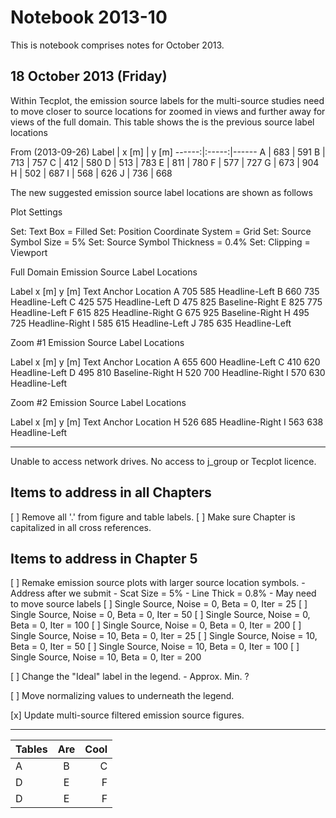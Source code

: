 # Notebook 2013-10

This is notebook comprises notes for October 2013.

## 18 October 2013 (Friday)

Within Tecplot, the emission source labels for the multi-source studies need to move closer to source locations for zoomed in views and further away for views of the full domain.  This table shows the is the previous source label locations

From (2013-09-26)
 Label | x [m] | y [m]
------:|:-----:|------
   A   |  683  |  591
   B   |  713  |  757
   C   |  412  |  580
   D   |  513  |  783
   E   |  811  |  780
   F   |  577  |  727
   G   |  673  |  904
   H   |  502  |  687
   I   |  568  |  626
   J   |  736  |  668

The new suggested emission source label locations are shown as follows

Plot Settings

Set: Text Box = Filled
Set: Position Coordinate System = Grid
Set: Source Symbol Size = 5%
Set: Source Symbol Thickness = 0.4%
Set: Clipping = Viewport


Full Domain Emission Source Label Locations

Label   x [m]   y [m]  Text Anchor Location
A       705     585       Headline-Left
B       660     735       Headline-Left
C       425     575       Headline-Left
D       475     825       Baseline-Right
E       825     775       Headline-Left
F       615     825       Headline-Right
G       675     925       Baseline-Right
H       495     725       Headline-Right
I       585     615       Headline-Left
J       785     635       Headline-Left


Zoom #1 Emission Source Label Locations

Label   x [m]   y [m]  Text Anchor Location
A       655     600       Headline-Left
C       410     620       Headline-Left
D       495     810       Baseline-Right
H       520     700       Headline-Right
I       570     630       Headline-Left


Zoom #2 Emission Source Label Locations

Label   x [m]   y [m]  Text Anchor Location
H       526     685       Headline-Right
I       563     638       Headline-Left

-------------------------------------------------------------------------------

Unable to access network drives.  No access to j_group or Tecplot licence.


Items to address in all Chapters
--------------------------------

  [ ] Remove all '.' from figure and table labels.
  [ ] Make sure Chapter is capitalized in all cross references.


Items to address in Chapter 5
-----------------------------

  [ ] Remake emission source plots with larger source location symbols.
      - Address after we submit
      - Scat Size = 5%
      - Line Thick = 0.8%
      - May need to move source labels
      [ ] Single Source, Noise = 0, Beta = 0, Iter = 25
      [ ] Single Source, Noise = 0, Beta = 0, Iter = 50
      [ ] Single Source, Noise = 0, Beta = 0, Iter = 100
      [ ] Single Source, Noise = 0, Beta = 0, Iter = 200
      [ ] Single Source, Noise = 10, Beta = 0, Iter = 25
      [ ] Single Source, Noise = 10, Beta = 0, Iter = 50
      [ ] Single Source, Noise = 10, Beta = 0, Iter = 100
      [ ] Single Source, Noise = 10, Beta = 0, Iter = 200

  [ ] Change the "Ideal" label in the legend.
      - Approx. Min. ?

  [ ] Move normalizing values to underneath the legend.

  [x] Update multi-source filtered emission source figures.

---

| Tables | Are | Cool |
|--------|:---:|-----:|
| A      | B   | C    |
| D      | E   | F    |
| D      | E   | F    |

